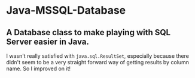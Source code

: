 # Java-MSSQL-Database
## A Database class to make playing with SQL Server easier in Java.  

I wasn't really satisfied with `java.sql.ResultSet`, especially because there didn't seem to be a very straight forward way of getting results by column name. So I improved on it!
